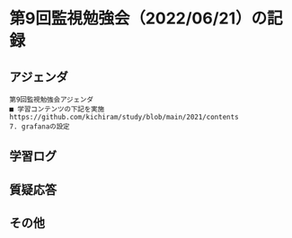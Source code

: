 # 第9回監視勉強会（2022/06/21）の記録
## アジェンダ
```
第9回監視勉強会アジェンダ
■ 学習コンテンツの下記を実施
https://github.com/kichiram/study/blob/main/2021/contents
7. grafanaの設定
```
## 学習ログ

## 質疑応答

## その他

